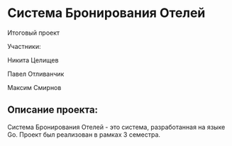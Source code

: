 Система Бронирования Отелей
==========================

Итоговый проект

Участники:

 Никита Целищев
 
 Павел Отливанчик
 
 Максим Смирнов

Описание проекта:
--------------------

Система Бронирования Отелей - это система, разработанная на языке Go. Проект был реализован в рамках 3 семестра.
